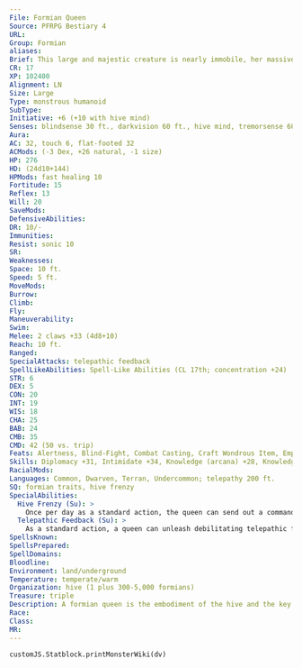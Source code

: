 ```yaml
---
File: Formian Queen
Source: PFRPG Bestiary 4
URL: 
Group: Formian
aliases: 
Brief: This large and majestic creature is nearly immobile, her massive abdomen swollen with her impending brood.
CR: 17
XP: 102400
Alignment: LN
Size: Large
Type: monstrous humanoid
SubType: 
Initiative: +6 (+10 with hive mind)
Senses: blindsense 30 ft., darkvision 60 ft., hive mind, tremorsense 60 ft.; Perception +35 (+39 with hive mind)
Aura: 
AC: 32, touch 6, flat-footed 32
ACMods: (-3 Dex, +26 natural, -1 size)
HP: 276
HD: (24d10+144)
HPMods: fast healing 10
Fortitude: 15
Reflex: 13
Will: 20
SaveMods: 
DefensiveAbilities: 
DR: 10/-
Immunities: 
Resist: sonic 10
SR: 
Weaknesses: 
Space: 10 ft.
Speed: 5 ft.
MoveMods: 
Burrow: 
Climb: 
Fly: 
Maneuverability: 
Swim: 
Melee: 2 claws +33 (4d8+10)
Reach: 10 ft.
Ranged: 
SpecialAttacks: telepathic feedback
SpellLikeAbilities: Spell-Like Abilities (CL 17th; concentration +24)  At Will-magic jar (other formians only), magic missile  1/day-invisibility, feeblemind (DC 21)  3/day-commune with nature, empowered cone of cold (DC 22), permanent image, quickened magic missile, repulsion (DC 23), teleport
STR: 6
DEX: 5
CON: 20
INT: 19
WIS: 18
CHA: 25
BAB: 24
CMB: 35
CMD: 42 (50 vs. trip)
Feats: Alertness, Blind-Fight, Combat Casting, Craft Wondrous Item, Empower Spell-Like Ability (cone of cold), Great Fortitude, Improved Initiative, Iron Will, Lightning Reflexes, Quicken Spell-Like Ability (magic missile), Spell Penetration, Toughness
Skills: Diplomacy +31, Intimidate +34, Knowledge (arcana) +28, Knowledge (nature) +28, Knowledge (dungeoneering) +12, Knowledge (engineering) +12, Knowledge (geography) +12, Knowledge (local) +12, Knowledge (planes) +12, Perception +35 (+39 with hive mind), Sense Motive +12, Spellcraft +28
RacialMods: 
Languages: Common, Dwarven, Terran, Undercommon; telepathy 200 ft.
SQ: formian traits, hive frenzy
SpecialAbilities:
  Hive Frenzy (Su): >
    Once per day as a standard action, the queen can send out a command to all formians within range of her telepathy. Those formians are affected as if by a haste spell (CL 20th).
  Telepathic Feedback (Su): >
    As a standard action, a queen can unleash debilitating telepathic feedback. Those within her telepathic range who are not members of her hive must succeed at a DC 29 Will save or take a -2 penalty on attack rolls, saving throws, ability checks, and skill checks for 1 minute. A creature that succeeds at the save cannot be affected by telepathic feedback for 24 hours. This is a mind-affecting effect. The save DC is Charisma-based.
SpellsKnown: 
SpellsPrepared: 
SpellDomains: 
Bloodline: 
Environment: land/underground
Temperature: temperate/warm
Organization: hive (1 plus 300-5,000 formians)
Treasure: triple
Description: A formian queen is the embodiment of the hive and the key to its success, as a hive's fate is tied to her ability to both populate it and successfully guide it. The formian queen does this while her massive body is bound to a central chamber dedicated to her nearly constant egg laying. The queen's enormous abdomen squeezes out egg after egg as she meets with her myrmarchs to plan defense, strategy, and trade negotiations. While the queen may be sheltered, she is not blind. When necessary, she possesses the minds of her children to see for herself what occurs beyond her central chamber, and more active queens use this ability to confront intruders directly.
Race: 
Class: 
MR: 
---
```

```dataviewjs
customJS.Statblock.printMonsterWiki(dv)
```
